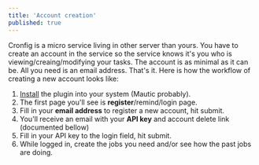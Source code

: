 ```yaml
---
title: 'Account creation'
published: true
---
```


Cronfig is a micro service living in other server than yours. You have to create an account in the service so the service knows it's you who is viewing/creaing/modifying your tasks. The account is as minimal as it can be. All you need is an email address. That's it. Here is how the workflow of creating a new account looks like:

1. [Install](/installation) the plugin into your system (Mautic probably).
2. The first page you'll see is **register**/remind/login page.
3. Fill in your **email address** to register a new account, hit submit.
4. You'll receive an email with your **API key** and account delete link (documented bellow)
5. Fill in your API key to the login field, hit submit.
6. While logged in, create the jobs you need and/or see how the past jobs are doing.

